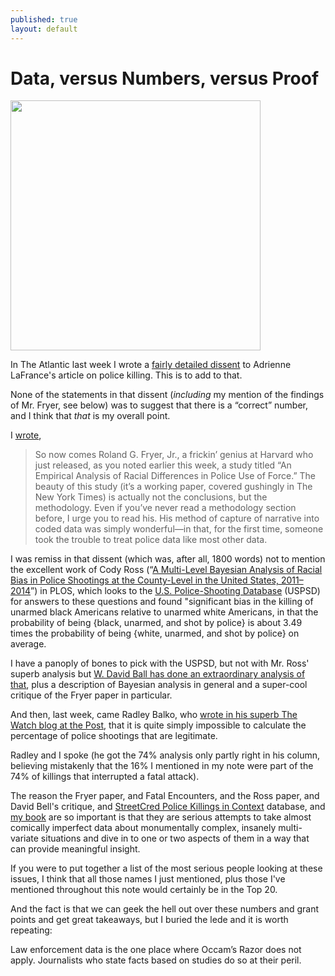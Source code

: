 ```yaml
---
published: true
layout: default
---
```

<h1>Data, versus Numbers, versus Proof</h1>
<p><img class="left" width="400px" src="https://jimsulecki.files.wordpress.com/2013/03/favim-com-26303.jpg?w=400&h=253&crop=1" /></p>

<p>In The Atlantic last week I wrote a <a href="http://www.theatlantic.com/notes/2016/07/death-by-police-contd/491216/" target="_blank">fairly detailed dissent</a> to Adrienne LaFrance's article on police killing. This is to add to that.</p>

<p>None of the statements in that dissent (<em>including</em> my mention of the findings of Mr. Fryer, see below) was to suggest that there is a “correct” number, and I think that <em>that</em> is my overall point.</p> 

<p>I <a href="http://www.theatlantic.com/notes/2016/07/death-by-police-contd/491216/" target="_blank">wrote</a>,</p>

<blockquote>So now comes Roland G. Fryer, Jr., a frickin’ genius at Harvard who just released, as you noted earlier this week, a study titled “An Empirical Analysis of Racial Differences in Police Use of Force.” The beauty of this study (it’s a working paper, covered gushingly in The New York Times) is actually not the conclusions, but the methodology. Even if you’ve never read a methodology section before, I urge you to read his. His method of capture of narrative into coded data was simply wonderful—in that, for the first time, someone took the trouble to treat police data like most other data.</blockquote>

<p>I was remiss in that dissent (which was, after all, 1800 words) not to mention the excellent work of Cody Ross (“<a href="http://journals.plos.org/plosone/article?id=10.1371%2Fjournal.pone.0141854" target="_blank">A Multi-Level Bayesian Analysis of Racial Bias in Police Shootings at the County-Level in the United States, 2011–2014</a>”) in PLOS, which looks to the <a href="https://us-police-shootings-database.silk.co/" target="_blank">U.S. Police-Shooting Database</a> (USPSD) for answers to these questions and found "significant bias in the killing of unarmed black Americans relative to unarmed white Americans, in that the probability of being {black, unarmed, and shot by police} is about 3.49 times the probability of being {white, unarmed, and shot by police} on average.</p> 

<p>I have a panoply of bones to pick with the USPSD, but not with Mr. Ross' superb analysis but <a href="http://www.samefacts.com/2016/07/crime-incarceration/bayes-race-and-police-killing/" target="_blank">W. David Ball has done an extraordinary analysis of that</a>, plus a description of Bayesian analysis in general and a super-cool critique of the Fryer paper in particular.

And then, last week, came Radley Balko, who <a href="https://www.washingtonpost.com/news/the-watch/wp/2016/07/14/why-its-impossible-to-calculate-the-percentage-of-police-shootings-that-are-legitimate/" target="_blank">wrote in his superb The Watch blog at the Post</a>, that it is quite simply impossible to calculate the percentage of police shootings that are legitimate.</p>

<p>Radley and I spoke (he got the 74% analysis only partly right in his column, believing mistakenly that the 16% I mentioned in my note were part of the 74% of killings that interrupted a fatal attack).</p>


<p>The reason the Fryer paper, and Fatal Encounters, and the Ross paper, and David Bell's critique, and <a href="https://github.com/StreetCredSoftware/PKIC" target="_blank">StreetCred Police Killings in Context</a> database, and <a href="http://amzn.to/1q0pkXx" target="_blank">my book</a> are so important is that they are serious attempts to take almost comically imperfect data about monumentally complex, insanely multi-variate situations and dive in to one or two aspects of them in a way that can provide meaningful insight. </p>

<p>If you were to put together a list of the most serious people looking at these issues, I think that all those names I just mentioned, plus those I've mentioned throughout this note would certainly be in the Top 20. </p>

<p>And the fact is that we can geek the hell out over these numbers and grant points and get great takeaways, but I buried the lede and it is worth repeating:</p>

<p>Law enforcement data is the one place where Occam’s Razor does not apply. Journalists who state facts based on studies do so at their peril.</p> 